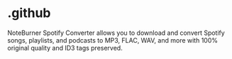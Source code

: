 # .github
NoteBurner Spotify Converter allows you to download and convert Spotify songs, playlists, and podcasts to MP3, FLAC, WAV, and more with 100% original quality and ID3 tags preserved.
